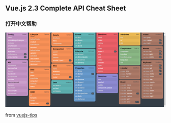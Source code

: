 ## Vue.js 2.3 Complete API Cheat Sheet
### 打开中文帮助
![](.images/b1ab6233.png)

from [vuejs-tips](https://github.com/vuejs-tips/cheatsheet)